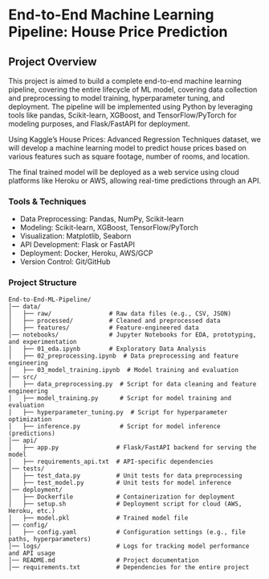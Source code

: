 # End-to-End Machine Learning Pipeline: House Price Prediction

## Project Overview

This project is aimed to build a complete end-to-end machine learning pipeline, covering the entire lifecycle of ML model, covering data collection and preprocessing to model training, hyperparameter tuning, and deployment. The pipeline will be implemented using Python by leveraging tools like pandas, Scikit-learn, XGBoost, and TensorFlow/PyTorch for modeling purposes, and Flask/FastAPI for deployment.

Using Kaggle’s House Prices: Advanced Regression Techniques dataset, we will develop a machine learning model to predict house prices based on various features such as square footage, number of rooms, and location.

The final trained model will be deployed as a web service using cloud platforms like Heroku or AWS, allowing real-time predictions through an API.

### Tools & Techniques

- Data Preprocessing: Pandas, NumPy, Scikit-learn
- Modeling: Scikit-learn, XGBoost, TensorFlow/PyTorch
- Visualization: Matplotlib, Seaborn
- API Development: Flask or FastAPI
- Deployment: Docker, Heroku, AWS/GCP
- Version Control: Git/GitHub

### Project Structure

```plaintext
End-to-End-ML-Pipeline/
│── data/
│   ├── raw/                # Raw data files (e.g., CSV, JSON)
│   ├── processed/          # Cleaned and preprocessed data
│   ├── features/           # Feature-engineered data
│── notebooks/              # Jupyter Notebooks for EDA, prototyping, and experimentation
│   ├── 01_eda.ipynb        # Exploratory Data Analysis
│   ├── 02_preprocessing.ipynb  # Data preprocessing and feature engineering
│   ├── 03_model_training.ipynb  # Model training and evaluation
│── src/
│   ├── data_preprocessing.py  # Script for data cleaning and feature engineering
│   ├── model_training.py      # Script for model training and evaluation
│   ├── hyperparameter_tuning.py  # Script for hyperparameter optimization
│   ├── inference.py           # Script for model inference (predictions)
│── api/
│   ├── app.py                # Flask/FastAPI backend for serving the model
│   ├── requirements_api.txt  # API-specific dependencies
│── tests/
│   ├── test_data.py          # Unit tests for data preprocessing
│   ├── test_model.py         # Unit tests for model inference
│── deployment/
│   ├── Dockerfile            # Containerization for deployment
│   ├── setup.sh              # Deployment script for cloud (AWS, Heroku, etc.)
│   ├── model.pkl             # Trained model file
│── config/
│   ├── config.yaml           # Configuration settings (e.g., file paths, hyperparameters)
│── logs/                     # Logs for tracking model performance and API usage
│── README.md                 # Project documentation
│── requirements.txt          # Dependencies for the entire project
```

